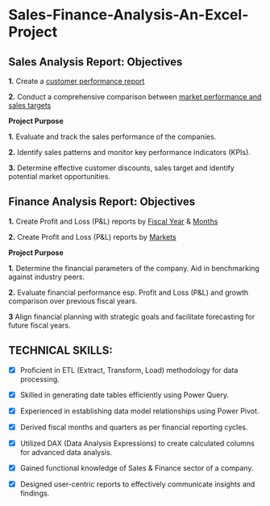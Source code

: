# Sales-Finance-Analysis-An-Excel-Project

## Sales Analysis Report: **Objectives** 
**1.** Create a [customer performance report](https://github.com/ShilpiSalwan/Sales-Finance-Analysis-An-Excel-Project/blob/main/Sales_Customer%20Performance%20Report.pdf)

**2.** Conduct a comprehensive comparison between [market performance and sales targets](https://github.com/ShilpiSalwan/Sales-Finance-Analysis-An-Excel-Project/blob/main/Sales_Market%20Performance%20vs%20Target%20Report.pdf)

**Project Purpose**

**1.** Evaluate and track the  sales performance of the companies.

**2.** Identify sales patterns and monitor key performance indicators (KPIs).

**3.** Determine effective customer discounts, sales target and  identify potential market opportunities.


## Finance Analysis Report: **Objectives** 
**1.** Create Profit and Loss (P&L) reports by [Fiscal Year](https://github.com/ShilpiSalwan/Sales-Finance-Analysis-An-Excel-Project/blob/main/Finance_P%26L%20Statement%20by%20Fiscal%20Year.pdf)
 & [Months](https://github.com/ShilpiSalwan/Sales-Finance-Analysis-An-Excel-Project/blob/main/Finance_P%26L%20Statement%20by%20Months.pdf)

**2.** Create Profit and Loss (P&L) reports by [Markets](https://github.com/ShilpiSalwan/Sales-Finance-Analysis-An-Excel-Project/blob/main/Finance_P%26L%20Statement%20by%20Markets.pdf)

**Project Purpose**

**1.** Determine the financial parameters of the company. Aid in benchmarking against industry peers.

**2.** Evaluate financial performance esp. Profit and Loss (P&L) and growth comparison over previous fiscal years.

**3** Align financial planning with strategic goals and facilitate forecasting for future fiscal years.

## TECHNICAL SKILLS:
- [x]	Proficient in ETL (Extract, Transform, Load) methodology for data processing.
- [x]	Skilled in generating date tables efficiently using Power Query.
- [x]	Experienced in establishing data model relationships using Power Pivot.
- [x]	Derived fiscal months and quarters as per financial reporting cycles.
- [x]	Utilized DAX (Data Analysis Expressions) to create calculated columns for advanced data analysis.
- [x]	Gained functional knowledge of Sales & Finance sector of a company.
- [x]	Designed user-centric reports to effectively communicate insights and findings. 

